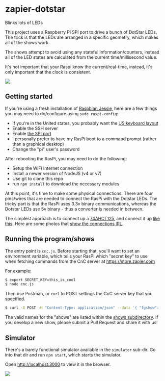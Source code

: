 # zapier-dotstar
Blinks lots of LEDs

This project uses a Raspberry Pi SPI port to drive a bunch of DotStar LEDs.
The trick is that the LEDs are arranged in a specific geometry, which makes
all of the shows work.

The shows attempt to avoid using any stateful information/counters, instead
all of the LED states are calculated from the current time/millisecond value.

It's not important that your Raspi know the current/real-time, instead, it's
only important that the clock is consistent.

![](https://lh3.googleusercontent.com/pqGe6vD4UgdzFBEffIM--6VjyRzM9cULQTOnW4FaxG6ECzPRNOOrw53y_1qQOo95rLWvT4VhwVvdhdE2D69CD_8BXs7yw_xMhGJ_FnF20gvnYsMJpfdXZotlDYbMT9GYPILCow=w469-h625-no)

## Getting started

If you're using a fresh installation of [Raspbian Jessie](https://www.raspberrypi.org/downloads/raspbian/), here are a few things you may need to do/configure using `sudo raspi-config`:

 * If you're in the United states, you probably want the [US keyboard layout](https://www.raspberrypi.org/forums/viewtopic.php?f=28&t=80127)
 * Enable the SSH server
 * Enable [the SPI port](https://www.raspberrypi.org/documentation/hardware/raspberrypi/spi/README.md)
 * I personally prefer to have my RasPi boot to a command prompt (rather than a graphical desktop)
 * Change the "pi" user's password
 
After rebooting the RasPi, you may need to do the following: 
 * Setup the WiFi Internet connection
 * Install a newer version of NodeJS (v4 or v7)
 * Use git to clone this repo
 * run `npm install` to download the necessary modules

At this point, it's time to make some physical connections. There are four pins/wires that are needed to connect the RasPi with the Dotstar LEDs.  The tricky part is that the RasPi uses 3.3v binary communications, whereas the Dotstar LEDs use 5v binary - thus a converter is needed in between.

The simplest approach is to connect up a [74AHCT125](https://www.adafruit.com/product/1787), and connect it up [like this](https://learn.adafruit.com/dotstar-pi-painter/assembly-part-1#test-dotstar-strip).  Here are some photos that [show the connections IRL](https://goo.gl/photos/B2kW2PPmSDQrdHkF8).

## Running the program/shows

The entry point is `cnc.js`.  Before starting that, you'll want to set an environment variable, which tells your RasPi which "secret key" to use when fetching commands from the CnC server at https://store.zapier.com

For example:
```sh
$ export SECRET_KEY=this_is_cool
$ node cnc.js
```

Then use Postman, or `curl` to POST settings the CnC server key that you specified.
```sh
$ curl -X POST -H "Content-Type: application/json" --data '{ "fgshow": "alternate", "bgcolor": { "r": 200, "g": 20, "b": 20 }, "bgshow": "solid", "fgcolor": { "r": 200, "g": 200, "b": 200 } }' https://store.zapier.com/api/records?secret=this_is_cool
```

The valid names for the "shows" are listed within the [shows subdirectory](https://github.com/panurgy/zapier-dotstar/tree/master/shows).  If you develop a new show, please submit a Pull Request and share it with us!

## Simulator

There's a barely functional simulator available in the `simulator` sub-dir.  Go into that dir and run `npm start`, which starts the simulator.


Open [http://localhost:3000](http://localhost:3000) to view it in the browser.

![](https://lh3.googleusercontent.com/n3IHsGrAp1grp2IcCBfm2N_N9l2tuWEKmF9DJrCgGWJV7H7EiYS-uDwOVTOKDkQAJbpiSsl_LYgXDbuqLSxX_yxwCC3ZQEMiyD54exovYqKuBR5S_AmIwoedkugEQq4Q9UIFKScUKf9ZQvRKpcxKIkXbWLrZbj_E0tcE-QqkJPneJ8X9UFnQcFBZlJkxDvmxzQ3uWgF2qUXT3E45E_fYzGz8W_saWBLHQNFp8m8muv7DyPeh7xBk6JdHD3EwwZmVWROGWPTh-SVfr8WsxY7R8mjSxyym9-iYDce9e-ZCcTmOfEXPKD2hA6UCL_0lqjC0xMGTR9pvX001bt-KmipkyV2GzMVMq8uzbTY0BWbz7FBQi_ey9sFTFr_00mBKgIQwhDnva6KpGGozRE1YswluFliWtVe9lxaDWT_vQOh3PRnJBtytRqWvKHGkiTWtytwGmzFHliwCKj8YIvxXkxACbLgDn7w5ngBYoblLgmu8lzd3H2_NLIq--DTCtWq2o3EVqGiuKqEJ-3PxaE9B5YCi982tkJNDcr0u8kp4oTBBkoFCkMk1lcu6nXeEAcmnlR_p5aYFsi6MyUTk84tP3EsVjiTktKNizwpka15OZnTkXY9LOrPoiC2LJoM8rJzJonThbKZRGjb5M2hrmc_bwB3jdTuyJ1vh-uTtOrvOLfmDYg=w754-h625-no)
